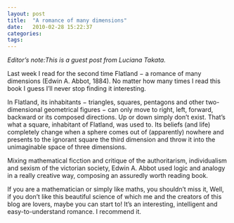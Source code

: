 ```yaml
---
layout: post
title:  "A romance of many dimensions"
date:   2010-02-28 15:22:37
categories: 
tags: 
---
```


_Editor’s note:This is a guest post from Luciana Takata._

Last week I read for the second time Flatland − a romance of many dimensions
(Edwin A. Abbot, 1884). No matter how many times I read this book I guess I’ll
never stop finding it interesting.

In Flatland, its inhabitants − triangles, squares, pentagons and other
two-dimensional geometrical figures − can only move to right, left, forward,
backward or its composed directions. Up or down simply don’t exist. That’s what
a square, inhabitant of Flatland, was used to. Its beliefs (and life)
completely change when a sphere comes out of (apparently) nowhere and presents
to the ignorant square the third dimension and throw it into the unimaginable
space of three dimensions.

Mixing mathematical ficction and critique of the authoritarism, individualism
and sexism of the victorian society, Edwin A. Abbot used logic and analogy in
a really creative way, composing an assuredly worth reading book.

If you are a mathematician or simply like maths, you shouldn’t miss it, Well,
if you don’t like this beautiful science of which me and the creators of this
blog are lovers, maybe you can start to! It’s an interesting, intelligent and
easy-to-understand romance. I recommend it.

